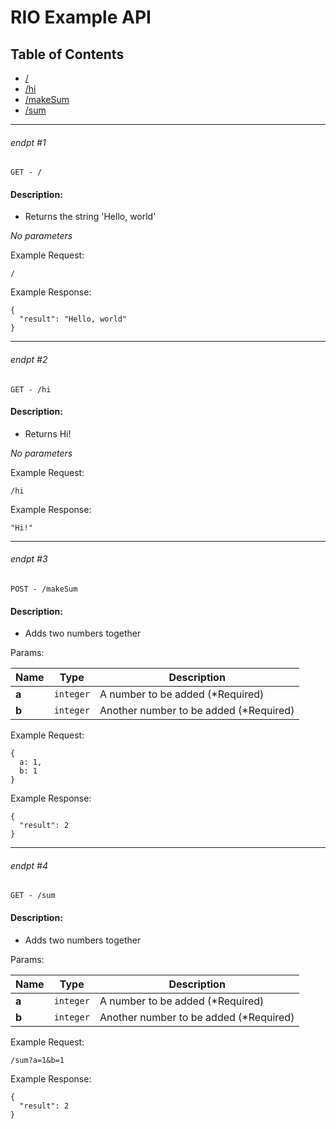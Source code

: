 # RIO Example API

## Table of Contents
- [/](#endpt-1)
- [/hi](#endpt-2)
- [/makeSum](#endpt-3)
- [/sum](#endpt-4)

___
###### endpt #1
```
GET - /
```

#### Description:
- Returns the string 'Hello, world'

_No parameters_


Example Request:
```
/
```

Example Response:
```
{
  "result": "Hello, world"
}
```
___
###### endpt #2
```
GET - /hi
```

#### Description:
- Returns Hi!

_No parameters_


Example Request:
```
/hi
```

Example Response:
```
"Hi!"
```
___
###### endpt #3
```
POST - /makeSum
```

#### Description:
- Adds two numbers together

Params:

| Name | Type | Description |
|--|--|--|
| **a** | `integer` | A number to be added (*Required)
| **b** | `integer` | Another number to be added (*Required)


Example Request:
```
{
  a: 1,
  b: 1
}
```

Example Response:
```
{
  "result": 2
}
```
___
###### endpt #4
```
GET - /sum
```

#### Description:
- Adds two numbers together

Params:

| Name | Type | Description |
|--|--|--|
| **a** | `integer` | A number to be added (*Required)
| **b** | `integer` | Another number to be added (*Required)


Example Request:
```
/sum?a=1&b=1
```

Example Response:
```
{
  "result": 2
}
```
